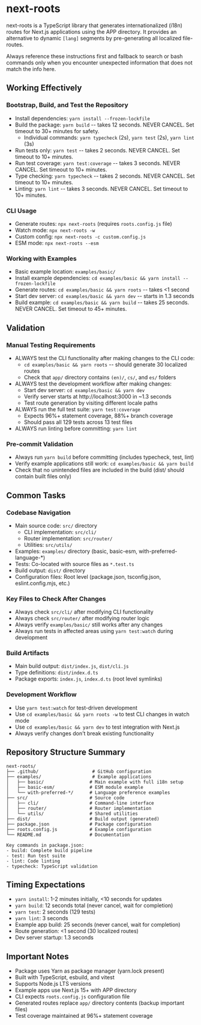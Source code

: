 # next-roots

next-roots is a TypeScript library that generates internationalized (i18n) routes for Next.js applications using the APP directory. It provides an alternative to dynamic `[lang]` segments by pre-generating all localized file-routes.

Always reference these instructions first and fallback to search or bash commands only when you encounter unexpected information that does not match the info here.

## Working Effectively

### Bootstrap, Build, and Test the Repository
- Install dependencies: `yarn install --frozen-lockfile`
- Build the package: `yarn build` -- takes 12 seconds. NEVER CANCEL. Set timeout to 30+ minutes for safety.
  - Individual commands: `yarn typecheck` (2s), `yarn test` (2s), `yarn lint` (3s)
- Run tests only: `yarn test` -- takes 2 seconds. NEVER CANCEL. Set timeout to 10+ minutes.
- Run test coverage: `yarn test:coverage` -- takes 3 seconds. NEVER CANCEL. Set timeout to 10+ minutes.
- Type checking: `yarn typecheck` -- takes 2 seconds. NEVER CANCEL. Set timeout to 10+ minutes.
- Linting: `yarn lint` -- takes 3 seconds. NEVER CANCEL. Set timeout to 10+ minutes.

### CLI Usage
- Generate routes: `npx next-roots` (requires `roots.config.js` file)
- Watch mode: `npx next-roots -w`
- Custom config: `npx next-roots -c custom.config.js`
- ESM mode: `npx next-roots --esm`

### Working with Examples
- Basic example location: `examples/basic/`
- Install example dependencies: `cd examples/basic && yarn install --frozen-lockfile`
- Generate routes: `cd examples/basic && yarn roots` -- takes <1 second
- Start dev server: `cd examples/basic && yarn dev` -- starts in 1.3 seconds
- Build example: `cd examples/basic && yarn build` -- takes 25 seconds. NEVER CANCEL. Set timeout to 45+ minutes.

## Validation

### Manual Testing Requirements
- ALWAYS test the CLI functionality after making changes to the CLI code:
  - `cd examples/basic && yarn roots` -- should generate 30 localized routes
  - Check that `app/` directory contains `(en)/`, `cs/`, and `es/` folders
- ALWAYS test the development workflow after making changes:
  - Start dev server: `cd examples/basic && yarn dev`
  - Verify server starts at http://localhost:3000 in ~1.3 seconds
  - Test route generation by visiting different locale paths
- ALWAYS run the full test suite: `yarn test:coverage`
  - Expects 96%+ statement coverage, 88%+ branch coverage
  - Should pass all 129 tests across 13 test files
- ALWAYS run linting before committing: `yarn lint`

### Pre-commit Validation
- Always run `yarn build` before committing (includes typecheck, test, lint)
- Verify example applications still work: `cd examples/basic && yarn build`
- Check that no unintended files are included in the build (dist/ should contain built files only)

## Common Tasks

### Codebase Navigation
- Main source code: `src/` directory
  - CLI implementation: `src/cli/`
  - Router implementation: `src/router/`
  - Utilities: `src/utils/`
- Examples: `examples/` directory (basic, basic-esm, with-preferred-language-*)
- Tests: Co-located with source files as `*.test.ts`
- Build output: `dist/` directory
- Configuration files: Root level (package.json, tsconfig.json, eslint.config.mjs, etc.)

### Key Files to Check After Changes
- Always check `src/cli/` after modifying CLI functionality
- Always check `src/router/` after modifying router logic
- Always verify `examples/basic/` still works after any changes
- Always run tests in affected areas using `yarn test:watch` during development

### Build Artifacts
- Main build output: `dist/index.js`, `dist/cli.js`
- Type definitions: `dist/index.d.ts`
- Package exports: `index.js`, `index.d.ts` (root level symlinks)

### Development Workflow
- Use `yarn test:watch` for test-driven development
- Use `cd examples/basic && yarn roots -w` to test CLI changes in watch mode
- Use `cd examples/basic && yarn dev` to test integration with Next.js
- Always verify changes don't break existing functionality

## Repository Structure Summary

```
next-roots/
├── .github/                    # GitHub configuration
├── examples/                   # Example applications
│   ├── basic/                 # Main example with full i18n setup
│   ├── basic-esm/             # ESM module example
│   └── with-preferred-*/      # Language preference examples
├── src/                       # Source code
│   ├── cli/                   # Command-line interface
│   ├── router/                # Router implementation
│   └── utils/                 # Shared utilities
├── dist/                      # Build output (generated)
├── package.json               # Package configuration
├── roots.config.js            # Example configuration
└── README.md                  # Documentation

Key commands in package.json:
- build: Complete build pipeline
- test: Run test suite
- lint: Code linting
- typecheck: TypeScript validation
```

## Timing Expectations

- `yarn install`: 1-2 minutes initially, <10 seconds for updates
- `yarn build`: 12 seconds total (never cancel, wait for completion)
- `yarn test`: 2 seconds (129 tests)
- `yarn lint`: 3 seconds
- Example app build: 25 seconds (never cancel, wait for completion)
- Route generation: <1 second (30 localized routes)
- Dev server startup: 1.3 seconds

## Important Notes

- Package uses Yarn as package manager (yarn.lock present)
- Built with TypeScript, esbuild, and vitest
- Supports Node.js LTS versions
- Example apps use Next.js 15+ with APP directory
- CLI expects `roots.config.js` configuration file
- Generated routes replace `app/` directory contents (backup important files)
- Test coverage maintained at 96%+ statement coverage